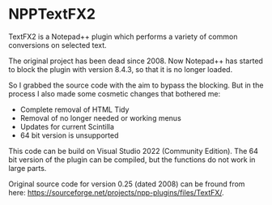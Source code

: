 # NPPTextFX2
TextFX2 is a Notepad++ plugin which performs a variety of common conversions on selected text.

The original project has been dead since 2008. Now Notepad++ has started to block the plugin with version 8.4.3, so that it is no longer loaded.

So I grabbed the source code with the aim to bypass the blocking. But in the process I also made some cosmetic changes that bothered me:

- Complete removal of HTML Tidy
- Removal of no longer needed or working menus
- Updates for current Scintilla
- 64 bit version is unsupported

This code can be build on Visual Studio 2022 (Community Edition).
The 64 bit version of the plugin can be compiled, but the functions do not work in large parts.

Original source code for version 0.25 (dated 2008) can be fround from here:
https://sourceforge.net/projects/npp-plugins/files/TextFX/.
